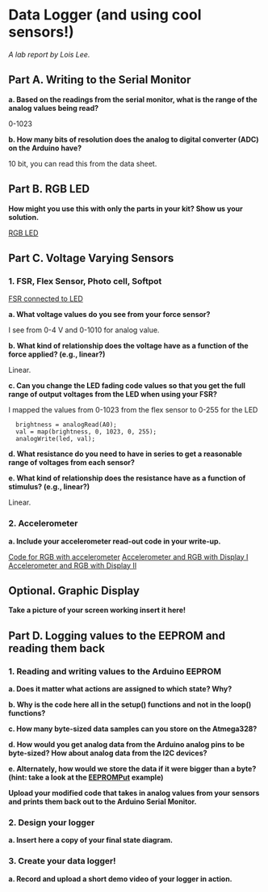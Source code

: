 # Data Logger (and using cool sensors!)

*A lab report by Lois Lee.*


## Part A.  Writing to the Serial Monitor
 
**a. Based on the readings from the serial monitor, what is the range of the analog values being read?**

 0-1023
 
**b. How many bits of resolution does the analog to digital converter (ADC) on the Arduino have?**

10 bit, you can read this from the data sheet.

## Part B. RGB LED

**How might you use this with only the parts in your kit? Show us your solution.**

[RGB LED](https://drive.google.com/drive/folders/1-oG2M18nJ7WUeI-lWXmDg_21EHhnDYSS)


## Part C. Voltage Varying Sensors 
 
### 1. FSR, Flex Sensor, Photo cell, Softpot

[FSR connected to LED](https://drive.google.com/drive/folders/1-oG2M18nJ7WUeI-lWXmDg_21EHhnDYSS)

**a. What voltage values do you see from your force sensor?**

I see from 0-4 V and 0-1010 for analog value. 

**b. What kind of relationship does the voltage have as a function of the force applied? (e.g., linear?)**

Linear.

**c. Can you change the LED fading code values so that you get the full range of output voltages from the LED when using your FSR?**

I mapped the values from 0-1023 from the flex sensor to 0-255 for the LED

```  
  brightness = analogRead(A0);
  val = map(brightness, 0, 1023, 0, 255);
  analogWrite(led, val);
```

**d. What resistance do you need to have in series to get a reasonable range of voltages from each sensor?**



**e. What kind of relationship does the resistance have as a function of stimulus? (e.g., linear?)**

Linear.

### 2. Accelerometer
 
**a. Include your accelerometer read-out code in your write-up.**

[Code for RGB with accelerometer](https://github.com/lois-lee/IDD-Fa19-Lab3/blob/master/accel+disp.ino)
[Accelerometer and RGB with Display I](https://drive.google.com/file/d/1vO_NLwlGVpFAzzwcWWcIxq7nDz3DyJvq/view?usp=sharing)
[Accelerometer and RGB with Display II](https://drive.google.com/file/d/1PHEh3p-tdwJnNnu8z0y6Cf7bUc0lwdtE/view?usp=sharing)

## Optional. Graphic Display

**Take a picture of your screen working insert it here!**

## Part D. Logging values to the EEPROM and reading them back
 
### 1. Reading and writing values to the Arduino EEPROM

**a. Does it matter what actions are assigned to which state? Why?**

**b. Why is the code here all in the setup() functions and not in the loop() functions?**

**c. How many byte-sized data samples can you store on the Atmega328?**

**d. How would you get analog data from the Arduino analog pins to be byte-sized? How about analog data from the I2C devices?**

**e. Alternately, how would we store the data if it were bigger than a byte? (hint: take a look at the [EEPROMPut](https://www.arduino.cc/en/Reference/EEPROMPut) example)**

**Upload your modified code that takes in analog values from your sensors and prints them back out to the Arduino Serial Monitor.**

### 2. Design your logger
 
**a. Insert here a copy of your final state diagram.**

### 3. Create your data logger!
 
**a. Record and upload a short demo video of your logger in action.**
